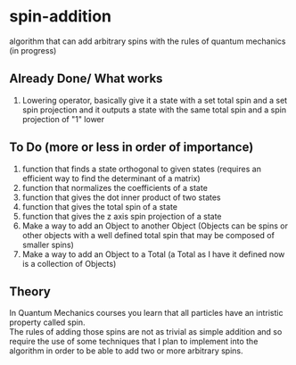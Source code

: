 # spin-addition
algorithm that can add arbitrary spins with the rules of quantum mechanics (in progress)

## Already Done/ What works
1. Lowering operator, basically give it a state with a set total spin and a set spin projection and it outputs a state with the same total spin and a spin projection of "1" lower

## To Do (more or less in order of importance)
1. function that finds a state orthogonal to given states  (requires an efficient way to find the determinant of a matrix)
2. function that normalizes the coefficients of a state
3. function that gives the dot inner product of two states
4. function that gives the total spin of a state
5. function that gives the z axis spin projection of a state
6. Make a way to add an Object to another Object (Objects can be spins or other objects with a well defined total spin that may be composed of smaller spins)
7. Make a way to add an Object to a Total (a Total as I have it defined now is a collection of Objects)


## Theory
In Quantum Mechanics courses you learn that all particles have an intristic property called spin.  
The rules of adding those spins are not as trivial as simple addition and so require the use of some techniques that I plan to implement into the algorithm in order to be able to add two or more arbitrary spins.  

